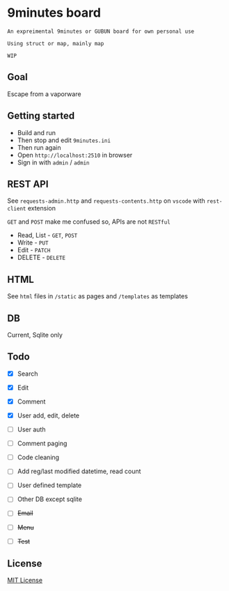 # 9minutes board

```
An expreimental 9minutes or GUBUN board for own personal use

Using struct or map, mainly map

WIP
```

## Goal

Escape from a vaporware


## Getting started

* Build and run
* Then stop and edit `9minutes.ini`
* Then run again
* Open `http://localhost:2510` in browser
* Sign in with `admin` / `admin`


## REST API

See `requests-admin.http` and `requests-contents.http` on `vscode` with `rest-client` extension

`GET` and `POST` make me confused so, APIs are not `RESTful`

* Read, List - `GET`, `POST`
* Write - `PUT`
* Edit - `PATCH`
* DELETE - `DELETE`


## HTML

See `html` files in `/static` as pages and `/templates` as templates


## DB

Current, Sqlite only


## Todo
- [x] Search
- [x] Edit
- [x] Comment
- [x] User add, edit, delete
- [ ] User auth
- [ ] Comment paging
- [ ] Code cleaning
- [ ] Add reg/last modified datetime, read count
- [ ] User defined template
- [ ] Other DB except sqlite
- [ ] ~~Email~~
- [ ] ~~Menu~~
- [ ] ~~Test~~


## License
[MIT License](http://www.opensource.org/licenses/MIT)

